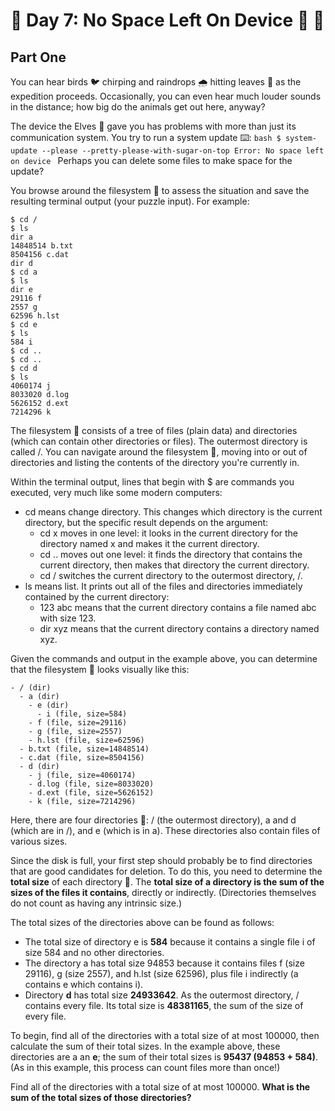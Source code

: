 # 🎄 Day 7: No Space Left On Device 📱 📂 

## Part One

You can hear birds 🐦 chirping and raindrops 🌧️ hitting leaves 🍁 as the expedition proceeds. Occasionally, you can even hear much louder sounds in the distance; how big do the animals get out here, anyway? 

The device the Elves 🧝 gave you has problems with more than just its communication system. You try to run a system update ⌨️:
    ```bash
    $ system-update --please --pretty-please-with-sugar-on-top
    Error: No space left on device
    ```
Perhaps you can delete some files to make space for the update?

You browse around the filesystem 📂 to assess the situation and save the resulting terminal output (your puzzle input). For example:
```
$ cd /
$ ls
dir a
14848514 b.txt
8504156 c.dat
dir d
$ cd a
$ ls
dir e
29116 f
2557 g
62596 h.lst
$ cd e
$ ls
584 i
$ cd ..
$ cd ..
$ cd d
$ ls
4060174 j
8033020 d.log
5626152 d.ext
7214296 k
```
The filesystem 📂 consists of a tree of files (plain data) and directories (which can contain other directories or files). The outermost directory is called /. You can navigate around the filesystem 📂, moving into or out of directories and listing the contents of the directory you're currently in.

Within the terminal output, lines that begin with $ are commands you executed, very much like some modern computers:

- cd means change directory. This changes which directory is the current directory, but the specific result depends on the argument:
    - cd x moves in one level: it looks in the current directory for the directory named x and makes it the current directory.
    - cd .. moves out one level: it finds the directory that contains the current directory, then makes that directory the current directory.
    - cd / switches the current directory to the outermost directory, /.
- ls means list. It prints out all of the files and directories immediately contained by the current directory:
    - 123 abc means that the current directory contains a file named abc with size 123.
    - dir xyz means that the current directory contains a directory named xyz.

Given the commands and output in the example above, you can determine that the filesystem 📂 looks visually like this:
```
- / (dir)
  - a (dir)
    - e (dir)
      - i (file, size=584)
    - f (file, size=29116)
    - g (file, size=2557)
    - h.lst (file, size=62596)
  - b.txt (file, size=14848514)
  - c.dat (file, size=8504156)
  - d (dir)
    - j (file, size=4060174)
    - d.log (file, size=8033020)
    - d.ext (file, size=5626152)
    - k (file, size=7214296)
```
Here, there are four directories 📂: / (the outermost directory), a and d (which are in /), and e (which is in a). These directories also contain files of various sizes.

Since the disk is full, your first step should probably be to find directories that are good candidates for deletion. To do this, you need to determine the **total size** of each directory 📂. The **total size of a directory is the sum of the sizes of the files it contains**, directly or indirectly. (Directories themselves do not count as having any intrinsic size.)

The total sizes of the directories above can be found as follows:

- The total size of directory e is **584** because it contains a single file i of size 584 and no other directories.
- The directory a has total size 94853 because it contains files f (size 29116), g (size 2557), and h.lst (size 62596), plus file i indirectly (a contains e which contains i).
- Directory **d** has total size **24933642**.
As the outermost directory, / contains every file. Its total size is **48381165**, the sum of the size of every file.

To begin, find all of the directories with a total size of at most 100000, then calculate the sum of their total sizes. In the example above, these directories are a an **e**; the sum of their total sizes is **95437 (94853 + 584)**. (As in this example, this process can count files more than once!)

Find all of the directories with a total size of at most 100000. **What is the sum of the total sizes of those directories?**
